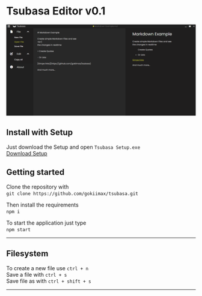 # Tsubasa Editor v0.1

![](https://raw.githubusercontent.com/gokiimax/tsubasa/master/demo.png)

## Install with Setup
Just download the Setup and open `Tsubasa Setup.exe`
<br>
[Download Setup](https://github.com/gokiimax/tsubasa/releases/download/v1.0/Tsubasa.Setup.exe)

## Getting started

Clone the repository with 
<br>
`git clone https://github.com/gokiimax/tsubasa.git`

Then install the requirements
<br>
`npm i`

To start the application just type
<br>
`npm start`

----

## Filesystem

To create a new file use `ctrl + n`
<br>
Save a file with `ctrl + s` 
<br>
Save file as with `ctrl + shift + s` 

----
